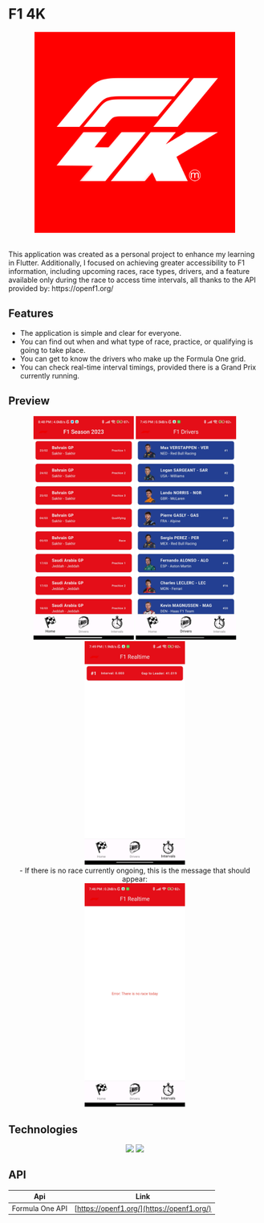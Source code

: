 <p align="center">
  <h1> F1 4K</h1>
</p>

<p align="center">
  <img src="lib/assets/F14KLogo.png" width="400">
</p>

<p>
  <br>
  This application was created as a personal project to enhance my learning in Flutter. Additionally, I focused on achieving greater accessibility to F1 information, including upcoming races, race types, drivers, and a feature available only during the race to access time intervals, all thanks to the API provided by: https://openf1.org/
</p>

## Features
- The application is simple and clear for everyone.
- You can find out when and what type of race, practice, or qualifying is going to take place.
- You can get to know the drivers who make up the Formula One grid.
- You can check real-time interval timings, provided there is a Grand Prix currently running.

## Preview

<p align="center">
  <img src="lib/assets/Preview/Home.jpg" width="200" >

  <img src="lib/assets/Preview/Drivers.jpg" width="200" >

  <img src="lib/assets/Preview/Realtime.jpg" width="200" >
<br>
- If there is no race currently ongoing, this is the message that should appear:
<br>
  <img src="lib/assets/Preview/RealtimeError.jpg" width="200" >
</p>

## Technologies
<p align="center">
  <img src="https://img.shields.io/badge/Flutter-02569B?style=for-the-badge&logo=flutter&logoColor=white" />
  <img src="https://img.shields.io/badge/Dart-0175C2?style=for-the-badge&logo=dart&logoColor=white" />
</p>

## API

| Api             | Link                      |
|-----------------|---------------------------|
| Formula One API| [https://openf1.org/](https://openf1.org/) |

